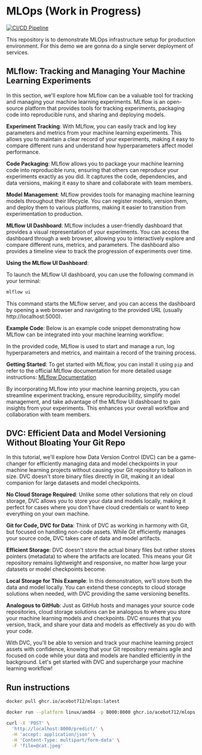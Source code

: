 # MLOps (Work in Progress)

[![CI/CD Pipeline](https://github.com/acebot712/mlops/actions/workflows/ci_cd.yml/badge.svg)](https://github.com/acebot712/mlops/actions/workflows/ci_cd.yml)

This repository is to demonstrate MLOps infrastructure setup for production environment. For this demo we are gonna do a single server deployment of services.

## MLflow: Tracking and Managing Your Machine Learning Experiments

In this section, we'll explore how MLflow can be a valuable tool for tracking and managing your machine learning experiments. MLflow is an open-source platform that provides tools for tracking experiments, packaging code into reproducible runs, and sharing and deploying models.

**Experiment Tracking**: With MLflow, you can easily track and log key parameters and metrics from your machine learning experiments. This allows you to maintain a clear record of your experiments, making it easy to compare different runs and understand how hyperparameters affect model performance.

**Code Packaging**: MLflow allows you to package your machine learning code into reproducible runs, ensuring that others can reproduce your experiments exactly as you did. It captures the code, dependencies, and data versions, making it easy to share and collaborate with team members.

**Model Management**: MLflow provides tools for managing machine learning models throughout their lifecycle. You can register models, version them, and deploy them to various platforms, making it easier to transition from experimentation to production.

**MLflow UI Dashboard**: MLflow includes a user-friendly dashboard that provides a visual representation of your experiments. You can access the dashboard through a web browser, allowing you to interactively explore and compare different runs, metrics, and parameters. The dashboard also provides a timeline view to track the progression of experiments over time.

**Using the MLflow UI Dashboard**:

To launch the MLflow UI dashboard, you can use the following command in your terminal:

```bash
mlflow ui
```

This command starts the MLflow server, and you can access the dashboard by opening a web browser and navigating to the provided URL (usually http://localhost:5000).

**Example Code**: Below is an example code snippet demonstrating how MLflow can be integrated into your machine learning workflow:

In the provided code, MLflow is used to start and manage a run, log hyperparameters and metrics, and maintain a record of the training process.

**Getting Started**: To get started with MLflow, you can install it using `pip` and refer to the official MLflow documentation for more detailed usage instructions: [MLflow Documentation](https://mlflow.org/docs/latest/index.html)

By incorporating MLflow into your machine learning projects, you can streamline experiment tracking, ensure reproducibility, simplify model management, and take advantage of the MLflow UI dashboard to gain insights from your experiments. This enhances your overall workflow and collaboration with team members.

## DVC: Efficient Data and Model Versioning Without Bloating Your Git Repo

In this tutorial, we'll explore how Data Version Control (DVC) can be a game-changer for efficiently managing data and model checkpoints in your machine learning projects without causing your Git repository to balloon in size. DVC doesn't store binary files directly in Git, making it an ideal companion for large datasets and model checkpoints.

**No Cloud Storage Required**: Unlike some other solutions that rely on cloud storage, DVC allows you to store your data and models locally, making it perfect for cases where you don't have cloud credentials or want to keep everything on your own machine.

**Git for Code, DVC for Data**: Think of DVC as working in harmony with Git, but focused on handling non-code assets. While Git efficiently manages your source code, DVC takes care of data and model artifacts.

**Efficient Storage**: DVC doesn't store the actual binary files but rather stores pointers (metadata) to where the artifacts are located. This means your Git repository remains lightweight and responsive, no matter how large your datasets or model checkpoints become.

**Local Storage for This Example**: In this demonstration, we'll store both the data and model locally. You can extend these concepts to cloud storage solutions when needed, with DVC providing the same versioning benefits.

**Analogous to GitHub**: Just as GitHub hosts and manages your source code repositories, cloud storage solutions can be analogous to where you store your machine learning models and checkpoints. DVC ensures that you version, track, and share your data and models as effectively as you do with your code.

With DVC, you'll be able to version and track your machine learning project assets with confidence, knowing that your Git repository remains agile and focused on code while your data and models are handled efficiently in the background. Let's get started with DVC and supercharge your machine learning workflow!


## Run instructions

```sh
docker pull ghcr.io/acebot712/mlops:latest
```

```sh
docker run --platform linux/amd64 -p 8000:8000 ghcr.io/acebot712/mlops:latest
```

```sh
curl -X 'POST' \
  'http://localhost:8000/predict/' \
  -H 'accept: application/json' \
  -H 'Content-Type: multipart/form-data' \
  -F 'file=@cat.jpeg'
```